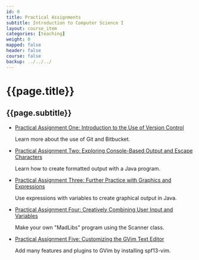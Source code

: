 ```yaml
---
id: 0
title: Practical Assignments
subtitle: Introduction to Computer Science I
layout: course_item
categories: [teaching]
weight: 0
mapped: false
header: false
course: false
backup: ../../../
---
```


# {{page.title}}

## {{page.subtitle}}

<ul>

<li><a href="{{site.baseurl}}teaching/cs111F2015/provide/practicals/practical01/cs111F2015_practical01.pdf">Practical Assignment One: Introduction to the Use of Version Control</a> <p>Learn more about the use of Git and Bitbucket.</p>

<li><a href="{{site.baseurl}}teaching/cs111F2015/provide/practicals/practical02/cs111F2015_practical02.pdf">Practical Assignment Two: Exploring Console-Based Output and Escape Characters</a> <p>Learn how to create formatted output with a Java program.</p>

<li><a href="{{site.baseurl}}teaching/cs111F2015/provide/practicals/practical03/cs111F2015_practical03.pdf">Practical Assignment Three: Further Practice with Graphics and Expressions</a> <p>Use expressions with variables to create graphical output in Java.</p>

<li><a href="{{site.baseurl}}teaching/cs111F2015/provide/practicals/practical04/cs111F2015_practical04.pdf">Practical Assignment Four: Creatively Combining User Input and Variables</a> <p>Make your own "MadLibs" program using the Scanner class.</p>

<li><a href="{{site.baseurl}}teaching/cs111F2015/provide/practicals/practical05/cs111F2015-practical05.pdf">Practical
Assignment Five: Customizing the GVim Text Editor</a> <p>Add many features and plugins to GVim by installing
spf13-vim.</p>

</ul>

